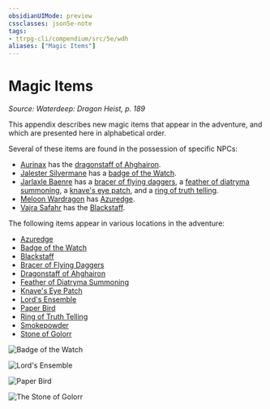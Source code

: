 ```yaml
---
obsidianUIMode: preview
cssclasses: json5e-note
tags:
- ttrpg-cli/compendium/src/5e/wdh
aliases: ["Magic Items"]
---
```

# Magic Items
*Source: Waterdeep: Dragon Heist, p. 189* 

This appendix describes new magic items that appear in the adventure, and which are presented here in alphabetical order.

Several of these items are found in the possession of specific NPCs:

- [Aurinax](3-Mechanics/CLI/bestiary/npc/aurinax-wdh.md) has the [dragonstaff of Ahghairon](3-Mechanics/CLI/items/dragonstaff-of-ahghairon-wdh.md).  
- [Jalester Silvermane](3-Mechanics/CLI/bestiary/npc/jalester-silvermane-wdh.md) has a [badge of the Watch](3-Mechanics/CLI/items/badge-of-the-watch-wdh.md).  
- [Jarlaxle Baenre](3-Mechanics/CLI/bestiary/npc/jarlaxle-baenre-wdh.md) has a [bracer of flying daggers](3-Mechanics/CLI/items/bracer-of-flying-daggers-wdh.md), a [feather of diatryma summoning](3-Mechanics/CLI/items/feather-of-diatryma-summoning-wdh.md), a [knave's eye patch](3-Mechanics/CLI/items/knaves-eye-patch-wdh.md), and a [ring of truth telling](3-Mechanics/CLI/items/ring-of-truth-telling-wdh.md).  
- [Meloon Wardragon](3-Mechanics/CLI/bestiary/npc/meloon-wardragon-wdh.md) has [Azuredge](3-Mechanics/CLI/items/azuredge-wdh.md).  
- [Vajra Safahr](3-Mechanics/CLI/bestiary/npc/vajra-safahr-wdh.md) has the [Blackstaff](3-Mechanics/CLI/items/blackstaff-wdh.md).  

The following items appear in various locations in the adventure:

- [Azuredge](3-Mechanics/CLI/items/azuredge-wdh.md)  
- [Badge of the Watch](3-Mechanics/CLI/items/badge-of-the-watch-wdh.md)  
- [Blackstaff](3-Mechanics/CLI/items/blackstaff-wdh.md)  
- [Bracer of Flying Daggers](3-Mechanics/CLI/items/bracer-of-flying-daggers-wdh.md)  
- [Dragonstaff of Ahghairon](3-Mechanics/CLI/items/dragonstaff-of-ahghairon-wdh.md)  
- [Feather of Diatryma Summoning](3-Mechanics/CLI/items/feather-of-diatryma-summoning-wdh.md)  
- [Knave's Eye Patch](3-Mechanics/CLI/items/knaves-eye-patch-wdh.md)  
- [Lord's Ensemble](3-Mechanics/CLI/items/lords-ensemble-wdh.md)  
- [Paper Bird](3-Mechanics/CLI/items/paper-bird-wdh.md)  
- [Ring of Truth Telling](3-Mechanics/CLI/items/ring-of-truth-telling-wdh.md)  
- [Smokepowder](3-Mechanics/CLI/items/smokepowder-wdh.md)  
- [Stone of Golorr](3-Mechanics/CLI/items/stone-of-golorr-wdh.md)  

![Badge of the Watch](adventure/WDH/Badge.webp#center)

![Lord's Ensemble](adventure/WDH/Lord's-Ensemble.webp#center)

![Paper Bird](adventure/WDH/Paper-Bird.webp#center)

![The Stone of Golorr](adventure/WDH/Stone-of-Golorr.webp#center)